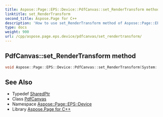 ```yaml
---
title: Aspose::Page::EPS::Device::PdfCanvas::set_RenderTransform method
linktitle: set_RenderTransform
second_title: Aspose.Page for C++
description: 'How to use set_RenderTransform method of Aspose::Page::EPS::Device::PdfCanvas class in C++.'
type: docs
weight: 900
url: /cpp/aspose.page.eps.device/pdfcanvas/set_rendertransform/
---
```

## PdfCanvas::set_RenderTransform method




```cpp
void Aspose::Page::EPS::Device::PdfCanvas::set_RenderTransform(System::SharedPtr<Aspose::Foundation::Drawing::DrMatrix> value)
```

## See Also

* Typedef [SharedPtr](../../../system/sharedptr/)
* Class [PdfCanvas](../)
* Namespace [Aspose::Page::EPS::Device](../../)
* Library [Aspose.Page for C++](../../../)
